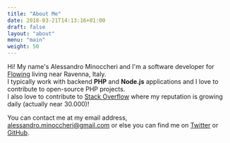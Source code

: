 ```yaml
---
title: "About Me"
date: 2018-03-21T14:13:16+01:00
draft: false
layout: "about"
menu: "main"
weight: 50
---
```


Hi! My name's Alessandro Minoccheri and I'm a software developer for [Flowing](https://www.flowing.it/) living near Ravenna, Italy.  
I typically work with backend **PHP** and **Node.js** applications and I love to contribute to open-source PHP projects.  
I also love to contribute to [Stack Overflow](https://stackoverflow.com/users/1427138/alessandro-minoccheri) where my reputation is growing daily (actually near 30.000)!  


You can contact me at my email address, alessandro.minoccheri@gmail.com or else you can find me on [Twitter](https://twitter.com/minompi) or [GitHub](https://github.com/AlessandroMinoccheri).

